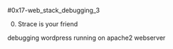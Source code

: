 #0x17-web_stack_debugging_3

0. Strace is your friend

debugging wordpress running on apache2 webserver